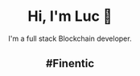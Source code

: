 <h1 align="center">Hi, I'm Luc 👋</h1>

<p align="center">I'm a full stack Blockchain developer.</p>

<h2 align="center">#Finentic</h2>
